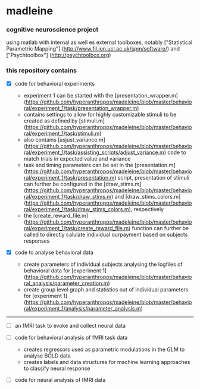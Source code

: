 # madleine

### cognitive neuroscience project

using matlab with internal as well es external toolboxes, notably ["Statistical Parametric Mapping"] (http://www.fil.ion.ucl.ac.uk/spm/software/) and ["Psychtoolbox"] (http://psychtoolbox.org)

### this repository contains

- [x] code for behavioral experiments

    - experiment 1 can be started with the [presentation_wrapper.m] (https://github.com/hyperanthropos/madeleine/blob/master/behavioral/experiment_1/task/presentation_wrapper.m)
	* contains settings to allow for highly customizable stimuli to be created as defined by [stimuli.m] (https://github.com/hyperanthropos/madeleine/blob/master/behavioral/experiment_1/task/stimuli.m)
	* also contains [asjust_variance.m] (https://github.com/hyperanthropos/madeleine/blob/master/behavioral/experiment_1/task/assisting_scripts/adjust_variance.m) code to match trials in expected value and variance
	* task and timing parameters can be set in the [presentation.m] (https://github.com/hyperanthropos/madeleine/blob/master/behavioral/experiment_1/task/presentation.m) script, presentation of stimuli can further be configured in the [draw_stims.m] (https://github.com/hyperanthropos/madeleine/blob/master/behavioral/experiment_1/task/draw_stims.m) and [draw_stims_colors.m] (https://github.com/hyperanthropos/madeleine/blob/master/behavioral/experiment_1/task/draw_stims_colors.m), respectively
	* the [create_reward_file.m] (https://github.com/hyperanthropos/madeleine/blob/master/behavioral/experiment_1/task/create_reward_file.m) function can further be called to directly calulate individual ourpayment based on subjects responses

- [x] code to analyse behavioral data

    - create parameters of individual subjects analysing the logfiles of behavioral data for [experiment 1] (https://github.com/hyperanthropos/madeleine/blob/master/behavioral_analysis/parameter_creation.m)
    - create group level graph and statistics out of individual parameters for [experiment 1] (https://github.com/hyperanthropos/madeleine/blob/master/behavioral/experiment_1/analysis/parameter_analysis.m)

---

- [ ] an fMRI task to evoke and collect neural data

- [ ] code for behavioral analysis of fMRI task data

    - creates regressors used as parametric modulations in the GLM to analyse BOLD data
    - creates labels and data structures for machine learning approaches to classify neural response
  
- [ ] code for neural analysis of fMRI data
